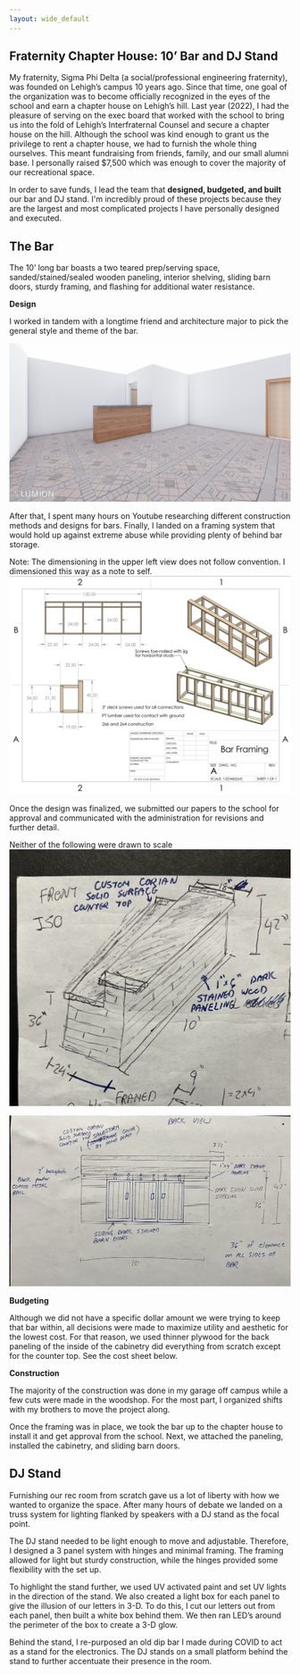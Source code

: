 ```yaml
---
layout: wide_default
---
```


## Fraternity Chapter House: 10’ Bar and DJ Stand

My fraternity, Sigma Phi Delta (a social/professional engineering fraternity), was founded on Lehigh’s campus 10 years ago. Since that time, one goal of the organization was to become officially recognized in the eyes of the school and earn a chapter house on Lehigh’s hill. Last year (2022), I had the pleasure of serving on the exec board that worked with the school to bring us into the fold of Lehigh’s Interfraternal Counsel and secure a chapter house on the hill.
Although the school was kind enough to grant us the privilege to rent a chapter house, we had to furnish the whole thing ourselves. This meant fundraising from friends, family, and our small alumni base. I personally raised $7,500 which was enough to cover the majority of our recreational space.

In order to save funds, I lead the team that __designed, budgeted, and built__ our bar and DJ stand. I'm incredibly proud of these projects because they are the largest and most complicated projects I have personally designed and executed.

## The Bar
The 10’ long bar boasts a two teared prep/serving space, sanded/stained/sealed wooden paneling, interior shelving, sliding barn doors, sturdy framing, and flashing for additional water resistance.

__Design__

I worked in tandem with a longtime friend and architecture major to pick the general style and theme of the bar. 

<img src="wood_working/bar_initial_concept.jpg?raw=true"/>

After that, I spent many hours on Youtube researching different construction methods and designs for bars. Finally, I landed on a framing system that would hold up against extreme abuse while providing plenty of behind bar storage.

Note: The dimensioning in the upper left view does not follow convention. I dimensioned this way as a note to self.
<img src="wood_working/bar_framing_cad.JPG?raw=true"/>

Once the design was finalized, we submitted our papers to the school for approval and communicated with the administration for revisions and further detail.

Neither of the following were drawn to scale
<img src="wood_working/bar_iso.jpg?raw=true"/>

<img src="wood_working/bar_back_drawing.jpg?raw=true"/>


__Budgeting__

Although we did not have a specific dollar amount we were trying to keep that bar within, all decisions were made to maximize utility and aesthetic for the lowest cost. For that reason, we used thinner plywood for the back paneling of the inside of the cabinetry did everything from scratch except for the counter top. See the cost sheet below.

__Construction__

The majority of the construction was done in my garage off campus while a few cuts were made in the woodshop. For the most part, I organized shifts with my brothers to move the project along.

Once the framing was in place, we took the bar up to the chapter house to install it and get approval from the school. Next, we attached the paneling, installed the cabinetry, and sliding barn doors.

## DJ Stand

Furnishing our rec room from scratch gave us a lot of liberty with how we wanted to organize the space. After many hours of debate we landed on a truss system for lighting flanked by speakers with a DJ stand as the focal point.

The DJ stand needed to be light enough to move and adjustable. Therefore, I designed a 3 panel system with hinges and minimal framing. The framing allowed for light but sturdy construction, while the hinges provided some flexibility with the set up.

To highlight the stand further, we used UV activated paint and set UV lights in the direction of the stand. We also created a light box for each panel to give the illusion of our letters in 3-D. To do this, I cut our letters out from each panel, then built a white box behind them. We then ran LED’s around the perimeter of the box to create a 3-D glow.

Behind the stand, I re-purposed an old dip bar I made during COVID to act as a stand for the electronics. The DJ stands on a small platform behind the stand to further accentuate their presence in the room.
